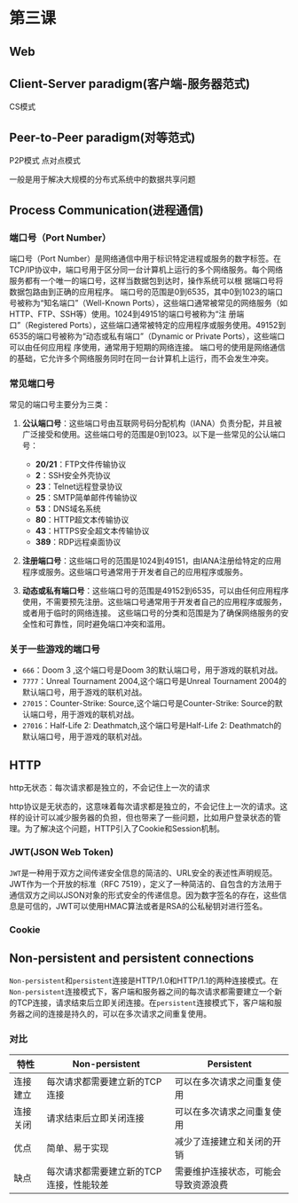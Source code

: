 # 第三课

## Web 

## Client-Server paradigm(客户端-服务器范式)

CS模式


## Peer-to-Peer paradigm(对等范式)

P2P模式 点对点模式 

一般是用于解决大规模的分布式系统中的数据共享问题

## Process Communication(进程通信)

### 端口号（Port Number）
端口号（Port Number）是网络通信中用于标识特定进程或服务的数字标签。在TCP/IP协议中，端口号用于区分同一台计算机上运行的多个网络服务。每个网络服务都有一个唯一的端口号，这样当数据包到达时，操作系统可以根
据端口号将数据包路由到正确的应用程序。
端口号的范围是0到6535，其中0到1023的端口号被称为“知名端口”（Well-Known Ports），这些端口通常被常见的网络服务（如HTTP、FTP、SSH等）使用。1024到49151的端口号被称为“注
册端口”（Registered Ports），这些端口通常被特定的应用程序或服务使用。49152到6535的端口号被称为“动态或私有端口”（Dynamic or Private Ports），这些端口可以由任何应用程
序使用，通常用于短期的网络连接。
端口号的使用是网络通信的基础，它允许多个网络服务同时在同一台计算机上运行，而不会发生冲突。

### 常见端口号

常见的端口号主要分为三类：
1. **公认端口号**：这些端口号由互联网号码分配机构（IANA）负责分配，并且被广泛接受和使用。这些端口号的范围是0到1023。以下是一些常见的公认端口号：
   - **20/21**：FTP文件传输协议
   - **2**：SSH安全外壳协议
   - **23**：Telnet远程登录协议
   - **25**：SMTP简单邮件传输协议
   - **53**：DNS域名系统
   - **80**：HTTP超文本传输协议
   - **43**：HTTPS安全超文本传输协议
   - **389**：RDP远程桌面协议

2. **注册端口号**：这些端口号的范围是1024到49151，由IANA注册给特定的应用程序或服务。这些端口号通常用于开发者自己的应用程序或服务。
3. **动态或私有端口号**：这些端口号的范围是49152到6535，可以由任何应用程序使用，不需要预先注册。这些端口号通常用于开发者自己的应用程序或服务，或者用于临时的网络连接。
这些端口号的分类和范围是为了确保网络服务的安全性和可靠性，同时避免端口冲突和滥用。

### 关于一些游戏的端口号

- `666`：Doom 3 ,这个端口号是Doom 3的默认端口号，用于游戏的联机对战。
- `7777`：Unreal Tournament 2004,这个端口号是Unreal Tournament 2004的默认端口号，用于游戏的联机对战。
- `27015`：Counter-Strike: Source,这个端口号是Counter-Strike: Source的默认端口号，用于游戏的联机对战。
- `27016`：Half-Life 2: Deathmatch,这个端口号是Half-Life 2: Deathmatch的默认端口号，用于游戏的联机对战。


## HTTP 

http无状态：每次请求都是独立的，不会记住上一次的请求

http协议是无状态的，这意味着每次请求都是独立的，不会记住上一次的请求。这样的设计可以减少服务器的负担，但也带来了一些问题，比如用户登录状态的管理。为了解决这个问题，HTTP引入了Cookie和Session机制。

### JWT(JSON Web Token)

`JWT`是一种用于双方之间传递安全信息的简洁的、URL安全的表述性声明规范。JWT作为一个开放的标准（RFC 7519），定义了一种简洁的、自包含的方法用于通信双方之间以JSON对象的形式安全的传递信息。因为数字签名的存在，这些信息是可信的，JWT可以使用HMAC算法或者是RSA的公私秘钥对进行签名。

### Cookie

## Non-persistent and persistent connections

`Non-persistent`和`persistent`连接是HTTP/1.0和HTTP/1.1的两种连接模式。在`Non-persistent`连接模式下，客户端和服务器之间的每次请求都需要建立一个新的TCP连接，请求结束后立即关闭连接。在`persistent`连接模式下，客户端和服务器之间的连接是持久的，可以在多次请求之间重复使用。

### 对比

| 特性 | Non-persistent | Persistent |
| --- | --- | --- |
| 连接建立 | 每次请求都需要建立新的TCP连接 | 可以在多次请求之间重复使用 |
| 连接关闭 | 请求结束后立即关闭连接 | 可以在多次请求之间重复使用 |
| 优点 | 简单、易于实现 | 减少了连接建立和关闭的开销 |
| 缺点 | 每次请求都需要建立新的TCP连接，性能较差 | 需要维护连接状态，可能会导致资源浪费 |

